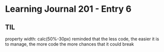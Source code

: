 # Learning Journal 201 - Entry 6

## TIL

property width: calc(50%-30px)
reminded that the less code, the easier it is to manage, the more code the more chances that it could break
